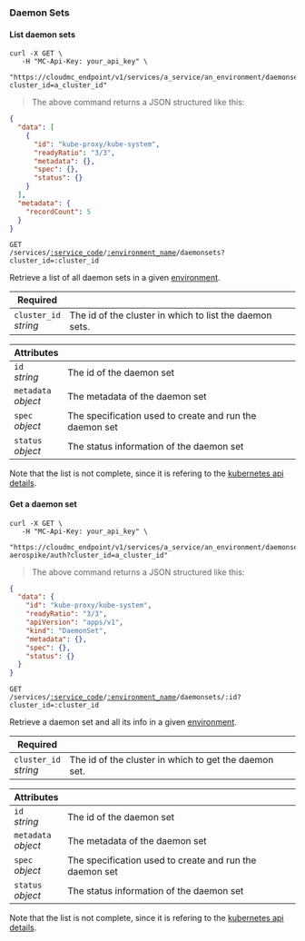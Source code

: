 ### Daemon Sets

<!-------------------- LIST DAEMON SETS -------------------->

#### List daemon sets

```shell
curl -X GET \
   -H "MC-Api-Key: your_api_key" \
   "https://cloudmc_endpoint/v1/services/a_service/an_environment/daemonsets?cluster_id=a_cluster_id"
```

> The above command returns a JSON structured like this:

```json
{
  "data": [
    {
      "id": "kube-proxy/kube-system",
      "readyRatio": "3/3",
      "metadata": {},
      "spec": {},
      "status": {}
    }
  ],
  "metadata": {
    "recordCount": 5
  }
}
```

<code>GET /services/<a href="#administration-service-connections">:service_code</a>/<a href="#administration-environments">:environment_name</a>/daemonsets?cluster_id=:cluster_id</code>

Retrieve a list of all daemon sets in a given [environment](#administration-environments).

| Required                   | &nbsp;                                                  |
| -------------------------- | ------------------------------------------------------- |
| `cluster_id` <br/>_string_ | The id of the cluster in which to list the daemon sets. |

| Attributes               | &nbsp;                                                  |
| ------------------------ | ------------------------------------------------------- |
| `id` <br/>_string_       | The id of the daemon set                                |
| `metadata` <br/>_object_ | The metadata of the daemon set                          |
| `spec`<br/>_object_      | The specification used to create and run the daemon set |
| `status`<br/>_object_    | The status information of the daemon set                |

Note that the list is not complete, since it is refering to the [kubernetes api details](https://github.com/kubernetes/community/blob/master/contributors/devel/sig-architecture/api-conventions.md).

<!-------------------- GET A DAEMON SET -------------------->

#### Get a daemon set

```shell
curl -X GET \
   -H "MC-Api-Key: your_api_key" \
   "https://cloudmc_endpoint/v1/services/a_service/an_environment/daemonsets/test-aerospike/auth?cluster_id=a_cluster_id"
```

> The above command returns a JSON structured like this:

```json
{
  "data": {
    "id": "kube-proxy/kube-system",
    "readyRatio": "3/3",
    "apiVersion": "apps/v1",
    "kind": "DaemonSet",
    "metadata": {},
    "spec": {},
    "status": {}
  }
}
```

<code>GET /services/<a href="#administration-service-connections">:service_code</a>/<a href="#administration-environments">:environment_name</a>/daemonsets/:id?cluster_id=:cluster_id</code>

Retrieve a daemon set and all its info in a given [environment](#administration-environments).

| Required                   | &nbsp;                                                |
| -------------------------- | ----------------------------------------------------- |
| `cluster_id` <br/>_string_ | The id of the cluster in which to get the daemon set. |

| Attributes               | &nbsp;                                                  |
| ------------------------ | ------------------------------------------------------- |
| `id` <br/>_string_       | The id of the daemon set                                |
| `metadata` <br/>_object_ | The metadata of the daemon set                          |
| `spec`<br/>_object_      | The specification used to create and run the daemon set |
| `status`<br/>_object_    | The status information of the daemon set                |

Note that the list is not complete, since it is refering to the [kubernetes api details](https://github.com/kubernetes/community/blob/master/contributors/devel/sig-architecture/api-conventions.md).
